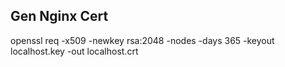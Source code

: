 ## Gen Nginx Cert
openssl req -x509 -newkey rsa:2048 -nodes -days 365 -keyout localhost.key -out localhost.crt
